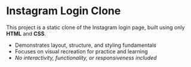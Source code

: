 # Instagram Login Clone

This project is a static clone of the Instagram login page, built using only **HTML** and **CSS**.

-   Demonstrates layout, structure, and styling fundamentals
-   Focuses on visual recreation for practice and learning
-   _No interactivity, functionality, or responsiveness included_
